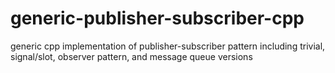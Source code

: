 # generic-publisher-subscriber-cpp
generic cpp implementation of publisher-subscriber pattern including trivial, signal/slot, observer pattern, and message queue versions
